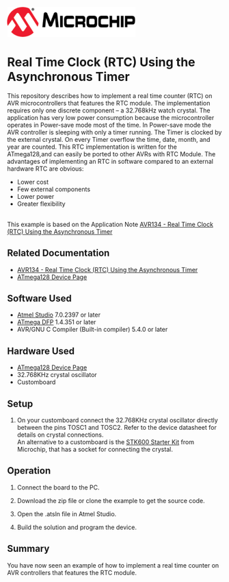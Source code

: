 <!-- Please do not change this html logo with link -->
<a href="https://www.microchip.com" rel="nofollow"><img src="images/microchip.png" alt="MCHP" width="300"/></a>

# Real Time Clock (RTC) Using the Asynchronous Timer

This repository describes how to implement a real time counter (RTC) on AVR microcontrollers that features the RTC module. The implementation requires only one discrete component – a 32.768kHz watch crystal. The application has very low power consumption because the microcontroller operates in Power-save mode most of the time. In Power-save mode the AVR controller is sleeping with only a timer running. The Timer is clocked by the external crystal. On every Timer overflow the time, date, month, and year are counted. This RTC implementation is written for the ATmega128,and can easily be ported to other AVRs with RTC Module. The advantages of implementing an RTC in software compared to an external hardware RTC are obvious:
 - Lower cost
 - Few external components
 - Lower power
 - Greater flexibility

<br/>This example is based on the Application Note [AVR134 - Real Time Clock (RTC) Using the Asynchronous Timer](https://ww1.microchip.com/downloads/en/Appnotes/Atmel-1259-Real-Time-Clock-RTC-Using-the-Asynchronous-Timer_AP-Note_AVR134.pdf)


## Related Documentation

- [AVR134 - Real Time Clock (RTC) Using the Asynchronous Timer](https://ww1.microchip.com/downloads/en/Appnotes/Atmel-1259-Real-Time-Clock-RTC-Using-the-Asynchronous-Timer_AP-Note_AVR134.pdf)
- [ATmega128 Device Page](https://www.microchip.com/wwwproducts/en/ATmega128)

## Software Used

- [Atmel Studio](https://www.microchip.com/mplab/avr-support/atmel-studio-7) 7.0.2397 or later
- [ATmega DFP](http://packs.download.atmel.com/) 1.4.351 or later
- AVR/GNU C Compiler (Built-in compiler) 5.4.0 or later

## Hardware Used
- [ATmega128 Device Page](https://www.microchip.com/wwwproducts/en/ATmega128)
- 32.768KHz crystal oscillator
- Customboard 

## Setup
1. On your customboard connect the 32.768KHz crystal oscillator directly between the pins TOSC1 and TOSC2. Refer to the device datasheet for details on crystal connections. <br/>An alternative to a customboard is the [STK600 Starter Kit](https://www.microchip.com/developmenttools/ProductDetails/ATSTK600) from Microchip, that has a socket for connecting the crystal. 

## Operation

1. Connect the board to the PC.

2. Download the zip file or clone the example to get the source code.

3. Open the .atsln file in Atmel Studio.

4. Build the solution and program the device.

## Summary

You have now seen an example of how to implement a real time counter on AVR controllers that features the RTC module.
